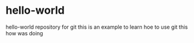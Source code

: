 # hello-world
hello-world repository for git 
this is an example to learn hoe to use git
this how was doing
